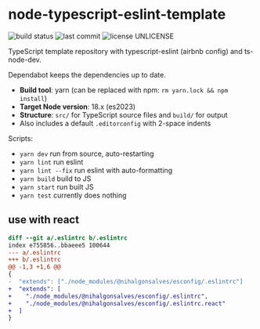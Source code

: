 # node-typescript-eslint-template

![build status](https://github.com/nihalgonsalves/node-typescript-eslint-template/workflows/build/badge.svg)
![last commit](https://img.shields.io/github/last-commit/nihalgonsalves/node-typescript-eslint-template)
![license UNLICENSE](https://img.shields.io/github/license/nihalgonsalves/node-typescript-eslint-template?color=brightgreen)

TypeScript template repository with typescript-eslint (airbnb config) and ts-node-dev.

Dependabot keeps the dependencies up to date.

- **Build tool**: yarn (can be replaced with npm: `rm yarn.lock && npm install`)
- **Target Node version**: 18.x (es2023)
- **Structure**: `src/` for TypeScript source files and `build/` for output
- Also includes a default `.editorconfig` with 2-space indents

Scripts:

- `yarn dev` run from source, auto-restarting
- `yarn lint` run eslint
- `yarn lint --fix` run eslint with auto-formatting
- `yarn build` build to JS
- `yarn start` run built JS
- `yarn test` currently does nothing

## use with react

```diff
diff --git a/.eslintrc b/.eslintrc
index e755856..bbaeee5 100644
--- a/.eslintrc
+++ b/.eslintrc
@@ -1,3 +1,6 @@
{
-  "extends": ["./node_modules/@nihalgonsalves/esconfig/.eslintrc"]
+  "extends": [
+    "./node_modules/@nihalgonsalves/esconfig/.eslintrc",
+    "./node_modules/@nihalgonsalves/esconfig/.eslintrc.react"
+  ]
}
```
